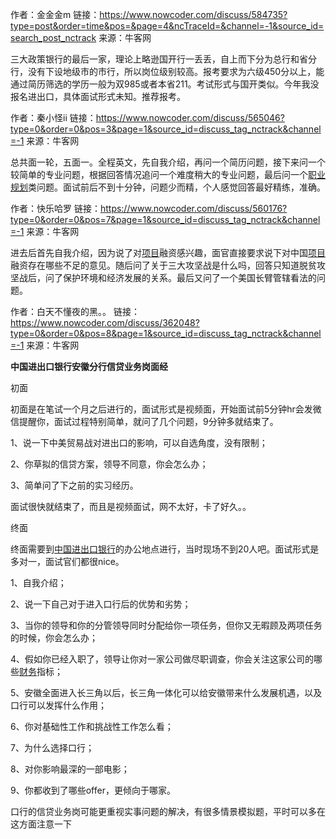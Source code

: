 作者：金金金m
链接：https://www.nowcoder.com/discuss/584735?type=post&order=time&pos=&page=4&ncTraceId=&channel=-1&source_id=search_post_nctrack
来源：牛客网

三大政策银行的最后一家，理论上略逊国开行一丢丢，自上而下分为总行和省分行，没有下设地级市的市行，所以岗位级别较高。报考要求为六级450分以上，能通过简历筛选的学历一般为双985或者本省211。考试形式与国开类似。今年我没报名进出口，具体面试形式未知。推荐报考。

作者：秦小怪ii
链接：https://www.nowcoder.com/discuss/565046?type=0&order=0&pos=3&page=1&source_id=discuss_tag_nctrack&channel=-1
来源：牛客网

总共面一轮，五面一。全程英文，先自我介绍，再问一个简历问题，接下来问一个较简单的专业问题，根据回答情况追问一个难度稍大的专业问题，最后问一个[职业规划]()类问题。面试前后不到十分钟，问题少而精，个人感觉回答最好精练，准确。

作者：快乐哈罗
链接：https://www.nowcoder.com/discuss/560176?type=0&order=0&pos=7&page=1&source_id=discuss_tag_nctrack&channel=-1
来源：牛客网

进去后首先自我介绍，因为说了对[项目]()融资感兴趣，面官直接要求说下对中国[项目]()融资存在哪些不足的意见。随后问了关于三大攻坚战是什么吗，回答只知道脱贫攻坚战后，问了保护环境和经济发展的关系。最后又问了一个美国长臂管辖看法的问题。



作者：白天不懂夜的黑。。
链接：https://www.nowcoder.com/discuss/362048?type=0&order=0&pos=8&page=1&source_id=discuss_tag_nctrack&channel=-1
来源：牛客网

**中国进出口银行安徽分行信贷业务岗面经**

初面 

 初面是在笔试一个月之后进行的，面试形式是视频面，开始面试前5分钟hr会发微信提醒你，面试过程特别简单，就问了几个问题，9分钟多就结束了。 

 1、说一下中美贸易战对进出口的影响，可以自选角度，没有限制； 

 2、你草拟的信贷方案，领导不同意，你会怎么办； 

 3、简单问了下之前的实习经历。 

 面试很快就结束了，而且是视频面试，网不太好，卡了好久。。 

 
 

 终面 

 终面需要到[中国进出口银行]()的办公地点进行，当时现场不到20人吧。面试形式是多对一，面试官们都很nice。 

 1、自我介绍； 

 2、说一下自己对于进入口行后的优势和劣势； 

 3、当你的领导和你的分管领导同时分配给你一项任务，但你又无暇顾及两项任务的时候，你会怎么办； 

 4、假如你已经入职了，领导让你对一家公司做尽职调查，你会关注这家公司的哪些[财务]()指标； 

 5、安徽全面进入长三角以后，长三角一体化可以给安徽带来什么发展机遇，以及口行可以发挥什么作用； 

 6、你对基础性工作和挑战性工作怎么看； 

 7、为什么选择口行； 

 8、对你影响最深的一部电影； 

 9、你都收到了哪些offer，更倾向于哪家。 

 口行的信贷业务岗可能更重视实事问题的解决，有很多情景模拟题，平时可以多在这方面注意一下